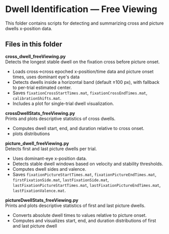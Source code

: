# Dwell Identification — Free Viewing

This folder contains scripts for detecting and summarizing cross and picture dwells x-position data.

## Files in this folder

**cross_dwell_freeViewing.py**  
Detects the longest stable dwell on the fixation cross before picture onset.  
- Loads cross→cross epoched x-position/time data and picture onset times, uses dominant eye's data  
- Detects dwells inside a horizontal band (default ±100 px), with fallback to per-trial estimated center.  
- Saves `fixationCrossStartTimes.mat`, `fixationCrossEndTimes.mat`, `calibrationShifts.mat`.  
- Includes a plot for single-trial dwell visualization.  

**crossDwellStats_freeViewing.py**  
Prints and plots descriptive statistics of cross dwells.  
- Computes dwell start, end, and duration relative to cross onset.  
- plots distributions  

**picture_dwell_freeViewing.py**  
Detects first and last picture dwells per trial.  
- Uses dominant-eye x-position data.  
- Detects stable dwell windows based on velocity and stability thresholds.  
- Computes dwell sides and valence.  
- Saves `fixationPictureStartTimes.mat`, `fixationPictureEndTimes.mat`, `firstFixationSide.mat`, `lastFixationSide.mat`, `lastFixationPictureStartTimes.mat`, `lastFixationPictureEndTimes.mat`, `lastFixationValence.mat`.  

**pictureDwellStats_freeViewing.py**  
Prints and plots descriptive statistics of first and last picture dwells.  
- Converts absolute dwell times to values relative to picture onset.  
- Computes and visualizes start, end, and duration distributions of first and last picture dwell
